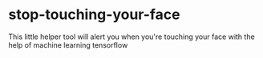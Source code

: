# stop-touching-your-face
This little helper tool will alert you when you're touching your face with the help of machine learning tensorflow
